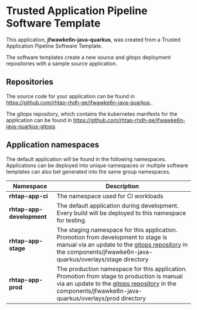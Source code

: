 # Trusted Application Pipeline Software Template

This application, **jfwawke6n-java-quarkus**, was created from a Trusted Application Pipeline Software Template.

The software templates create a new source and gitops deployment repositories with a sample source application. 

## Repositories

The source code for your application can be found in [https://github.com/rhtap-rhdh-qe/jfwawke6n-java-quarkus ](https://github.com/rhtap-rhdh-qe/jfwawke6n-java-quarkus ).
 
The gitops repository, which contains the kubernetes manifests for the application can be found in 
[https://github.com/rhtap-rhdh-qe/jfwawke6n-java-quarkus-gitops ](https://github.com/rhtap-rhdh-qe/jfwawke6n-java-quarkus-gitops ) 

## Application namespaces 

The default application will be found in the following namespaces. Applications can be deployed into unique namespaces or multiple software templates can also bet generated into the same group namespaces.  

|  Namespace   |  Description   |  
| -------- | -------- |
| **rhtap-app-ci** | The namespace used for CI workloads |
| **rhtap-app-development** | The default application during development. Every build will be deployed to this namespace for testing. |
| **rhtap-app-stage** | The staging namespace for this application. Promotion from development to stage is manual via an update to the [gitops repository](https://github.com/rhtap-rhdh-qe/jfwawke6n-java-quarkus-gitops ) in the components/jfwawke6n-java-quarkus/overlays/stage directory |
| **rhtap-app-prod** | The production namespace for this application. Promotion from stage to production is manual via an update to the [gitops repository](https://github.com/rhtap-rhdh-qe/jfwawke6n-java-quarkus-gitops ) in the components/jfwawke6n-java-quarkus/overlays/prod directory |